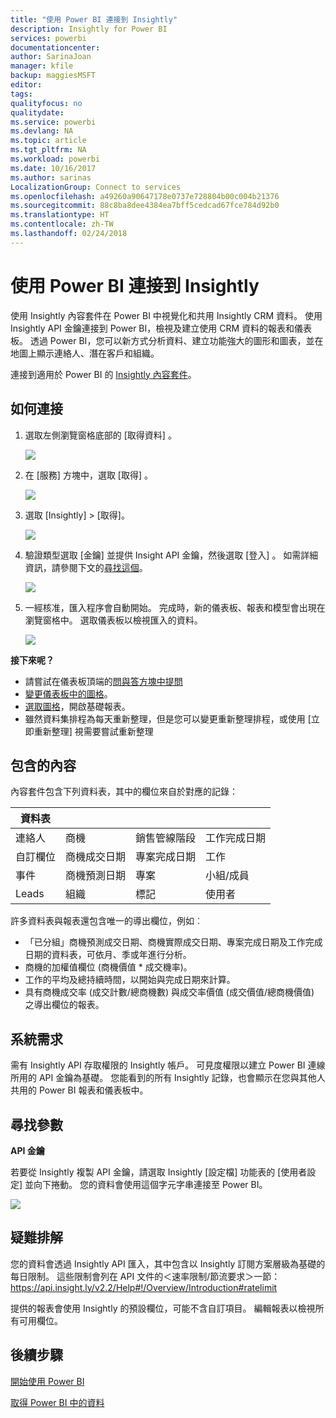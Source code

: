```yaml
---
title: "使用 Power BI 連接到 Insightly"
description: Insightly for Power BI
services: powerbi
documentationcenter: 
author: SarinaJoan
manager: kfile
backup: maggiesMSFT
editor: 
tags: 
qualityfocus: no
qualitydate: 
ms.service: powerbi
ms.devlang: NA
ms.topic: article
ms.tgt_pltfrm: NA
ms.workload: powerbi
ms.date: 10/16/2017
ms.author: sarinas
LocalizationGroup: Connect to services
ms.openlocfilehash: a49260a90647178e0737e728804b00c004b21376
ms.sourcegitcommit: 88c8ba8dee4384ea7bff5cedcad67fce784d92b0
ms.translationtype: HT
ms.contentlocale: zh-TW
ms.lasthandoff: 02/24/2018
---
```

# <a name="connect-to-insightly-with-power-bi"></a>使用 Power BI 連接到 Insightly
使用 Insightly 內容套件在 Power BI 中視覺化和共用 Insightly CRM 資料。 使用 Insightly API 金鑰連接到 Power BI，檢視及建立使用 CRM 資料的報表和儀表板。 透過 Power BI，您可以新方式分析資料、建立功能強大的圖形和圖表，並在地圖上顯示連絡人、潛在客戶和組織。

連接到適用於 Power BI 的 [Insightly 內容套件](https://app.powerbi.com/getdata/services/insightly)。

## <a name="how-to-connect"></a>如何連接
1. 選取左側瀏覽窗格底部的 [取得資料]  。
   
   ![](media/service-connect-to-insightly/getdata.png)
2. 在 [服務]  方塊中，選取 [取得] 。
   
   ![](media/service-connect-to-insightly/services.png)
3. 選取 [Insightly] \> [取得]。
   
   ![](media/service-connect-to-insightly/insightly.png)
4. 驗證類型選取 [金鑰]  並提供 Insight API 金鑰，然後選取 [登入] 。 如需詳細資訊，請參閱下文的[尋找這個](#FindingParams)。
   
   ![](media/service-connect-to-insightly/creds.png)
5. 一經核准，匯入程序會自動開始。 完成時，新的儀表板、報表和模型會出現在瀏覽窗格中。 選取儀表板以檢視匯入的資料。
   
     ![](media/service-connect-to-insightly/dashboard.png)

**接下來呢？**

* 請嘗試在儀表板頂端的[問與答方塊中提問](power-bi-q-and-a.md)
* [變更儀表板中的圖格](service-dashboard-edit-tile.md)。
* [選取圖格](service-dashboard-tiles.md)，開啟基礎報表。
* 雖然資料集排程為每天重新整理，但是您可以變更重新整理排程，或使用 [立即重新整理] 視需要嘗試重新整理

## <a name="whats-included"></a>包含的內容
內容套件包含下列資料表，其中的欄位來自於對應的記錄：

| 資料表 |  |  |  |
| --- | --- | --- | --- |
| 連絡人 |商機 |銷售管線階段 |工作完成日期 |
| 自訂欄位 |商機成交日期 |專案完成日期 |工作 |
| 事件 |商機預測日期 |專案 |小組/成員 |
| Leads |組織 |標記 |使用者 |

許多資料表與報表還包含唯一的導出欄位，例如︰  

* 「已分組」商機預測成交日期、商機實際成交日期、專案完成日期及工作完成日期的資料表，可依月、季或年進行分析。  
* 商機的加權值欄位 (商機價值 * 成交機率)。  
* 工作的平均及總持續時間，以開始與完成日期來計算。  
* 具有商機成交率 (成交計數/總商機數) 與成交率價值 (成交價值/總商機價值) 之導出欄位的報表。  

## <a name="system-requirements"></a>系統需求
需有 Insightly API 存取權限的 Insightly 帳戶。 可見度權限以建立 Power BI 連線所用的 API 金鑰為基礎。 您能看到的所有 Insightly 記錄，也會顯示在您與其他人共用的 Power BI 報表和儀表板中。

<a name="FindingParams"></a>

## <a name="finding-parameters"></a>尋找參數
**API 金鑰**

若要從 Insightly 複製 API 金鑰，請選取 Insightly [設定檔] 功能表的 [使用者設定] 並向下捲動。 您的資料會使用這個字元字串連接至 Power BI。

![](media/service-connect-to-insightly/findapi.png)

## <a name="troubleshooting"></a>疑難排解
您的資料會透過 Insightly API 匯入，其中包含以 Insightly 訂閱方案層級為基礎的每日限制。 這些限制會列在 API 文件的＜速率限制/節流要求＞一節：https://api.insight.ly/v2.2/Help#!/Overview/Introduction#ratelimit

提供的報表會使用 Insightly 的預設欄位，可能不含自訂項目。 編輯報表以檢視所有可用欄位。

## <a name="next-steps"></a>後續步驟
[開始使用 Power BI](service-get-started.md)

[取得 Power BI 中的資料](service-get-data.md)

